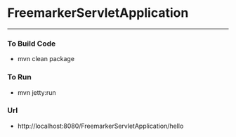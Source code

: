 # FreemarkerServletApplication

---

### To Build Code 
* mvn clean package 

### To Run 
* mvn jetty:run

### Url 
* http://localhost:8080/FreemarkerServletApplication/hello